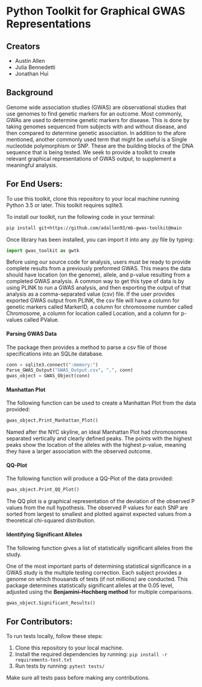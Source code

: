 # Python Toolkit for Graphical GWAS Representations

## Creators

* Austin Allen
* Julia Bennedetti
* Jonathan Hui

## Background
Genome wide association studies (GWAS) are observational studies that use genomes to find genetic markers for an outcome. Most commonly, GWAs are used to determine genetic markers for disease. This is done by taking genomes sequenced from subjects with and without disease, and then compared to determine genetic association. In addition to the afore mentioned, another commonly used term that might be useful is a Single nucleotide polymorphism or SNP. These are the building blocks of the DNA sequence that is being tested.  We seek to provide a toolkit to create relevant graphical representations of GWAS output, to supplement a meaningful analysis.

## For End Users:
To use this toolkit, clone this repository to your local machine running Python 3.5 or later. This toolkit requires sqlite3.  

To install our toolkit, run the following code in your terminal:

```bash
pip install git+https://github.com/adallen93/mb-gwas-toolkit@main
```

Once library has been installed, you can import it into any .py file by typing:

```python
import gwas_toolkit as gwtk
```

Before using our source code for analysis, users must be ready to provide complete results from a previously preformed GWAS. This means the data should have location (on the genome), allele, and p-value resulting from a completed GWAS analysis.  A common way to get this type of data is by using PLINK to run a GWAS analysis, and then exporting the output of that analysis as a comma-separated value (csv) file.  If the user provides exported GWAS output from PLINK, the csv file will have a column for genetic markers called MarkerID, a column for chromosome number called Chromosome, a column for location called Location, and a column for p-values called PValue.

#### Parsing GWAS Data
The package then provides a method to parse a csv file of those specifications into an SQLite database.

```python
conn = sqlite3.connect(":memory:")
Parse_GWAS_Output("GWAS_Output.csv", ",", conn)
gwas_object = GWAS_Object(conn)
```

#### Manhattan Plot
The following function can be used to create a Manhattan Plot from the data provided:

```python
gwas_object.Print_Manhattan_Plot()
```

Named after the NYC skyline, an ideal Manhattan Plot had chromosomes separated vertically and clearly defined peaks. The points with the highest peaks show the location of the alleles with the highest p-value, meaning they have a larger association with the observed outcome.

#### QQ-Plot
The following function will produce a QQ-Plot of the data provided:

```python
gwas_object.Print_QQ_Plot()
```
The QQ plot is a graphical representation of the deviation of the observed P values from the null hypothesis. The observed P values for each SNP are sorted from largest to smallest and plotted against expected values from a theoretical chi-squared distribution. 

#### Identifying Significant Alleles
The following function gives a list of statistically significant alleles from the study.

One of the most important parts of determining statistical significance in a GWAS study is the multiple testing correction. Each subject provides a genome on which thousands of tests (if not millions) are conducted. This package determines statistically significant alleles at the 0.05 level, adjusted using the **Benjamini–Hochberg method** for multiple comparisons.

``` python
gwas_object.Significant_Results()
```

## For Contributors: 

To run tests locally, follow these steps:

1. Clone this repository to your local machine.
2. Install the required dependencies by running: `pip install -r requirements-test.txt`
3. Run tests by running: `pytest tests/`

Make sure all tests pass before making any contributions.